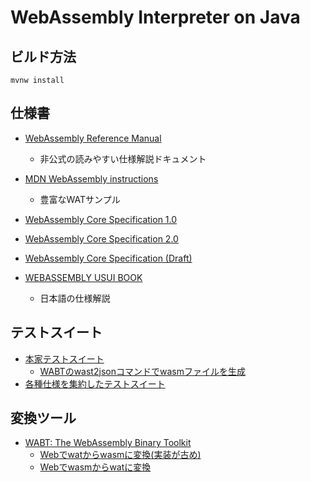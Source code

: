 # WebAssembly Interpreter on Java

## ビルド方法

```shell
mvnw install
```

## 仕様書

- [WebAssembly Reference Manual](https://github.com/sunfishcode/wasm-reference-manual/blob/master/WebAssembly.md)
  - 非公式の読みやすい仕様解説ドキュメント
- [MDN WebAssembly instructions](https://developer.mozilla.org/en-US/docs/WebAssembly/Reference)
  - 豊富なWATサンプル


- [WebAssembly Core Specification 1.0](https://www.w3.org/TR/wasm-core-1/)
- [WebAssembly Core Specification 2.0](https://www.w3.org/TR/wasm-core-2/)
- [WebAssembly Core Specification (Draft)](https://webassembly.github.io/spec/core/)


- [WEBASSEMBLY USUI BOOK](https://ukyo.github.io/wasm-usui-book/webroot/binary-format.html)
  - 日本語の仕様解説

## テストスイート

- [本家テストスイート](https://github.com/WebAssembly/spec/tree/main/test/core)
  - [WABTのwast2jsonコマンドでwasmファイルを生成](https://github.com/WebAssembly/wabt)
- [各種仕様を集約したテストスイート](https://github.com/WebAssembly/testsuite)

## 変換ツール

- [WABT: The WebAssembly Binary Toolkit](https://github.com/WebAssembly/wabt)
  - [Webでwatからwasmに変換(実装が古め)](https://webassembly.github.io/wabt/demo/wat2wasm/)
  - [Webでwasmからwatに変換](https://webassembly.github.io/wabt/demo/wasm2wat/)
